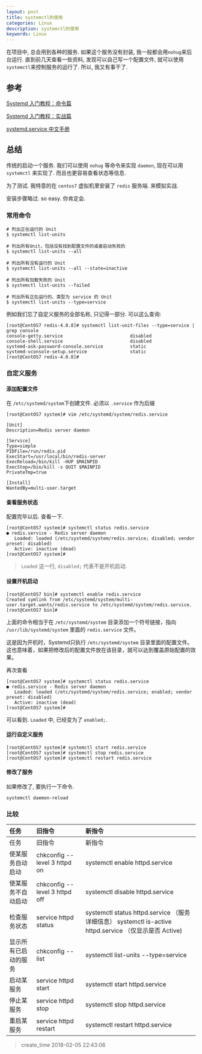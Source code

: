 ```yaml
---
layout: post
title: systemctl的使用
categories: Linux
description: systemctl的使用
keywords: Linux
---
```


在项目中, 总会用到各种的服务. 如果这个服务没有封装, 我一般都会用`nohug`来后台运行.
直到前几天查看一些资料, 发现可以自己写一个配置文件,
就可以使用`systemctl`来控制服务的运行了. 所以, 我又有事干了.

## 参考

[Systemd 入门教程：命令篇](http://www.ruanyifeng.com/blog/2016/03/systemd-tutorial-commands.html)

[Systemd 入门教程：实战篇](http://www.ruanyifeng.com/blog/2016/03/systemd-tutorial-part-two.html)

[systemd.service 中文手册](http://www.jinbuguo.com/systemd/systemd.service.html)

## 总结

传统的启动一个服务. 我们可以使用 `nohug` 等命令来实现 `daemon`, 现在可以用
`systemctl` 来实现了. 而且也更容易查看状态等信息.

为了测试. 我特意的在 `centos7` 虚拟机里安装了 `redis` 服务端. 来模拟实战.

安装步骤略过. so easy. 你肯定会.

### 常用命令

```
# 列出正在运行的 Unit
$ systemctl list-units

# 列出所有Unit，包括没有找到配置文件的或者启动失败的
$ systemctl list-units --all

# 列出所有没有运行的 Unit
$ systemctl list-units --all --state=inactive

# 列出所有加载失败的 Unit
$ systemctl list-units --failed

# 列出所有正在运行的、类型为 service 的 Unit
$ systemctl list-units --type=service
```

例如我们忘了自定义服务的全部名称, 只记得一部分. 可以这么查询:

```
[root@CentOS7 redis-4.0.8]# systemctl list-unit-files --type=service | grep console
console-getty.service                         disabled
console-shell.service                         disabled
systemd-ask-password-console.service          static
systemd-vconsole-setup.service                static
[root@CentOS7 redis-4.0.8]#
```

### 自定义服务

#### 添加配置文件

在 `/etc/systemd/system`下创建文件. 必须以 `.service` 作为后缀

```
[root@CentOS7 system]# vim /etc/systemd/system/redis.service
```

```
[Unit]
Description=Redis server daemon

[Service]
Type=simple
PIDFile=/run/redis.pid
ExecStart=/usr/local/bin/redis-server
ExecReload=/bin/kill -HUP $MAINPID
ExecStop=/bin/kill -s QUIT $MAINPID  
PrivateTmp=true

[Install]
WantedBy=multi-user.target
```

#### 查看服务状态

配置完毕以后. 查看一下.

```
[root@CentOS7 system]# systemctl status redis.service
● redis.service - Redis server daemon
   Loaded: loaded (/etc/systemd/system/redis.service; disabled; vendor preset: disabled)
   Active: inactive (dead)
[root@CentOS7 system]#
```

> `Loaded` 这一行, `disabled;` 代表不是开机启动.

#### 设置开机启动

```
[root@CentOS7 bin]# systemctl enable redis.service
Created symlink from /etc/systemd/system/multi-user.target.wants/redis.service to /etc/systemd/system/redis.service.
[root@CentOS7 bin]#
```

上面的命令相当于在 `/etc/systemd/system` 目录添加一个符号链接，指向
`/usr/lib/systemd/system` 里面的 `redis.service` 文件。

这是因为开机时，Systemd只执行 `/etc/systemd/system`
目录里面的配置文件。这也意味着，如果把修改后的配置文件放在该目录，就可以达到覆盖原始配置的效果。

再次查看

```
[root@CentOS7 system]# systemctl status redis.service
● redis.service - Redis server daemon
   Loaded: loaded (/etc/systemd/system/redis.service; enabled; vendor preset: disabled)
   Active: inactive (dead)
[root@CentOS7 system]#

```

可以看到. `Loaded` 中, 已经变为了 `enabled;`.

#### 运行自定义服务

```
[root@CentOS7 system]# systemctl start redis.service
[root@CentOS7 system]# systemctl stop redis.service
[root@CentOS7 system]# systemctl restart redis.service
```

#### 修改了服务

如果修改了, 要执行一下命令.

```
systemctl daemon-reload
```

### 比较

| 任务              | 旧指令                         | 新指令                                                                                            |
|:-----------------|:------------------------------|:-------------------------------------------------------------------------------------------------|
| 任务              | 旧指令                         | 新指令                                                                                            |
| 使某服务自动启动    | chkconfig --level 3 httpd on  | systemctl enable httpd.service                                                                   |
| 使某服务不自动启动   | chkconfig --level 3 httpd off | systemctl disable httpd.service                                                                  |
| 检查服务状态       | service httpd status          | systemctl status httpd.service （服务详细信息） systemctl is-active httpd.service （仅显示是否 Active) |
| 显示所有已启动的服务 | chkconfig --list              | systemctl list-units --type=service                                                              |
| 启动某服务         | service httpd start           | systemctl start httpd.service                                                                    |
| 停止某服务         | service httpd stop            | systemctl stop httpd.service                                                                     |
| 重启某服务         | service httpd restart         | systemctl restart httpd.service                                                                  |

> create_time 2018-02-05 22:43:06


